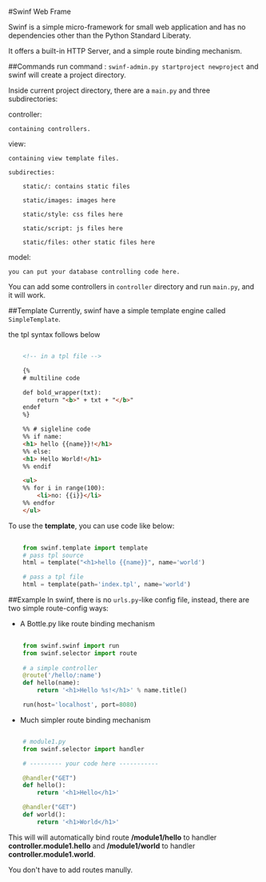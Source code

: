 #Swinf Web Frame

Swinf is a simple micro-framework for small web application and has no dependencies other than the Python Standard Liberaty.

It offers a built-in HTTP Server, and a simple route binding mechanism.


##Commands
run command : `swinf-admin.py startproject newproject` and swinf will create a project directory.

Inside current project directory, there are a `main.py` and three subdirectories:

controller:

    containing controllers.

view:
    
    containing view template files.

    subdirecties:
        
        static/: contains static files
        
        static/images: images here
        
        static/style: css files here

        static/script: js files here

        static/files: other static files here

model:
    
    you can put your database controlling code here.


You can add some controllers in `controller` directory and run `main.py`, and it will work.

##Template
Currently, swinf have a simple template engine called `SimpleTemplate`.

the tpl syntax follows below

```html

    <!-- in a tpl file -->

    {%
    # multiline code

    def bold_wrapper(txt):
        return "<b>" + txt + "</b>"
    endef
    %}

    %% # sigleline code
    %% if name:
    <h1> hello {{name}}!</h1>
    %% else:
    <h1> Hello World!</h1>
    %% endif

    <ul>
    %% for i in range(100):
        <li>no: {{i}}</li>
    %% endfor
    </ul>
```

To use the **template**, you can use code like below:

```python
    
    from swinf.template import template
    # pass tpl source
    html = template("<h1>hello {{name}}", name='world')

    # pass a tpl file
    html = template(path='index.tpl', name='world')
```

##Example
In swinf, there is no `urls.py`-like config file, instead, there are two simple route-config ways:

* A Bottle.py like route binding mechanism

```python
    
    from swinf.swinf import run
    from swinf.selector import route
    
    # a simple controller 
    @route('/hello/:name')
    def hello(name):
        return '<h1>Hello %s!</h1>' % name.title()

    run(host='localhost', port=8080)
```

* Much simpler route binding mechanism

```python

    # module1.py
    from swinf.selector import handler

    # --------- your code here -----------

    @handler("GET")
    def hello():
        return '<h1>Hello</h1>' 

    @handler("GET")
    def world():
        return '<h1>World</h1>' 
```


This will will automatically bind route **/module1/hello** to handler **controller.module1.hello** and **/module1/world** to handler **controller.module1.world**. 

You don't have to add routes manully.
